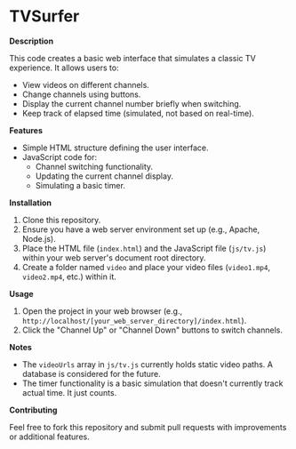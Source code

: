 # TVSurfer

**Description**

This code creates a basic web interface that simulates a classic TV experience. It allows users to:

  - View videos on different channels.
  - Change channels using buttons.
  - Display the current channel number briefly when switching.
  - Keep track of elapsed time (simulated, not based on real-time).

**Features**

  - Simple HTML structure defining the user interface.
  - JavaScript code for:
      - Channel switching functionality.
      - Updating the current channel display.
      - Simulating a basic timer.

**Installation**

1.  Clone this repository.
2.  Ensure you have a web server environment set up (e.g., Apache, Node.js).
3.  Place the HTML file (`index.html`) and the JavaScript file (`js/tv.js`) within your web server's document root directory.
4.  Create a folder named `video` and place your video files (`video1.mp4`, `video2.mp4`, etc.) within it.

**Usage**

1.  Open the project in your web browser (e.g., `http://localhost/[your_web_server_directory]/index.html`).
2.  Click the "Channel Up" or "Channel Down" buttons to switch channels.

**Notes**

  - The `videoUrls` array in `js/tv.js` currently holds static video paths. A database is considered for the future.
  - The timer functionality is a basic simulation that doesn't currently track actual time. It just counts.

**Contributing**

Feel free to fork this repository and submit pull requests with improvements or additional features.